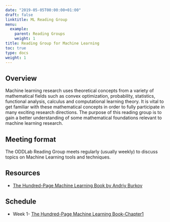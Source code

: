 ```yaml
---
date: "2019-05-05T00:00:00+01:00"
draft: false
linktitle: ML Reading Group
menu:
  example:
    parent: Reading Groups
    weight: 1
title: Reading Group for Machine Learning
toc: true
type: docs
weight: 1
---
```


## Overview

Machine learning research uses theoretical concepts from a variety of mathematical fields such as convex optimization, probability, statistics, functional analysis, calculus and computational learning theory. It is vital to get familiar with these mathematical concepts in order to fully participate in many exciting research directions. The purpose of this reading group is to gain a better understanding of some mathematical foundations relevant to machine learning research.

## Meeting format

The ODDLab Reading Group meets regularly (usually weekly) to discuss topics on Machine Learning tools and techniques.

## Resources

- [The Hundred-Page Machine Learning Book by Andriy Burkov](http://themlbook.com/wiki/doku.php?id=start)

## Schedule

- Week 1- [The Hundred-Page Machine Learning Book-Chapter1](https://www.dropbox.com/s/lrhtt1wkffnm4fe/Chapter1.pdf?dl=0)